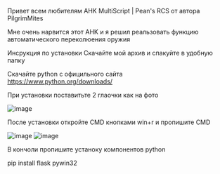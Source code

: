 Привет всем любителям AHK MultiScript | Pean's RCS от автора PilgrimMites

Мне очень нарвится этот AHK и я решил реальзовать функцию автоматического переколюения оружия 



Инсрукция по установки 
Скачайте мой архив и спакуйте в удобную папку 


Скачайте python c официльного сайта https://www.python.org/downloads/

При установки поставитьте 2 глаочки как на фото 


![image](https://github.com/user-attachments/assets/0a4b8bb8-e955-432a-9d5e-54cf990f444c)

После установки откройте CMD 
кнопками win+r
и пропишите CMD 

![image](https://github.com/user-attachments/assets/999ff863-57aa-4645-ba21-b160f9d61538)
![image](https://github.com/user-attachments/assets/ea98b028-1bbc-40f2-aa48-20cbeed71fca)

В кончоли пропишите устаноку компонентов python 

pip install flask pywin32

